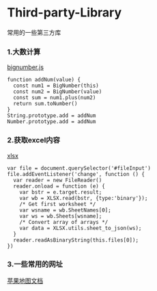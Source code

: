 # Third-party-Library
常用的一些第三方库

### 1.大数计算
[bignumber.js](https://github.com/MikeMcl/bignumber.js)
```
function addNum(value) {
  const num1 = BigNumber(this)
  const num2 = BigNumber(value)
  const sum = num1.plus(num2)
  return sum.toNumber()
}
String.prototype.add = addNum
Number.prototype.add = addNum
```

### 2.获取excel内容
[xlsx](https://github.com/SheetJS/sheetjs)
```
var file = document.querySelector('#fileInput')
file.addEventListener('change', function () {
  var reader = new FileReader()
  reader.onload = function (e) {
    var bstr = e.target.result;
    var wb = XLSX.read(bstr, {type:'binary'});
    /* Get first worksheet */
    var wsname = wb.SheetNames[0];
    var ws = wb.Sheets[wsname];
    /* Convert array of arrays */
    var data = XLSX.utils.sheet_to_json(ws);
  }
  reader.readAsBinaryString(this.files[0]);
})
```
### 3.一些常用的网址
[苹果地图文档](https://developer.apple.com/library/archive/featuredarticles/iPhoneURLScheme_Reference/MapLinks/MapLinks.html)
